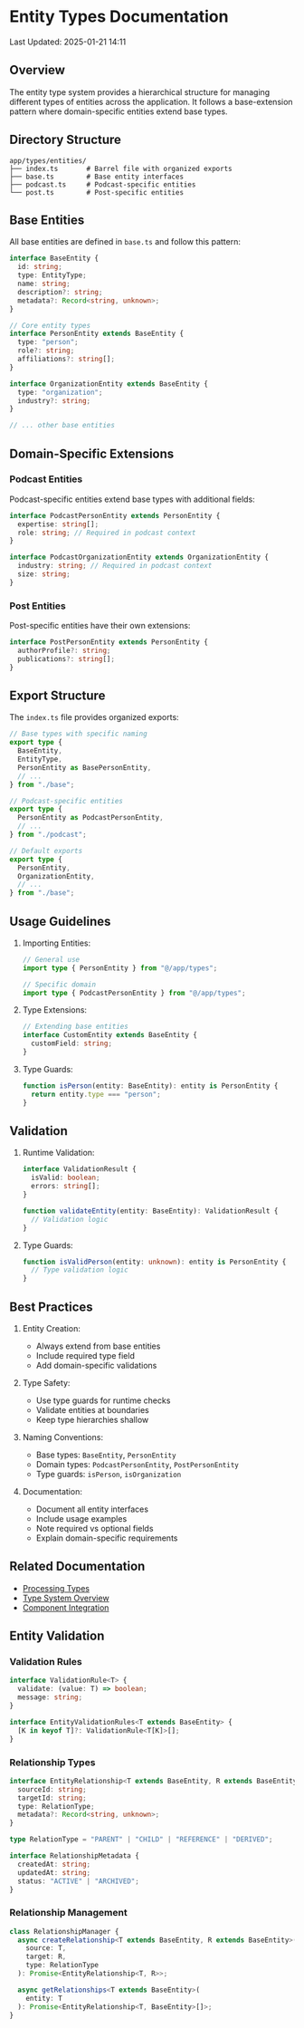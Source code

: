 # Entity Types Documentation

Last Updated: 2025-01-21 14:11

## Overview

The entity type system provides a hierarchical structure for managing different types of entities across the application. It follows a base-extension pattern where domain-specific entities extend base types.

## Directory Structure

```
app/types/entities/
├── index.ts       # Barrel file with organized exports
├── base.ts        # Base entity interfaces
├── podcast.ts     # Podcast-specific entities
└── post.ts        # Post-specific entities
```

## Base Entities

All base entities are defined in `base.ts` and follow this pattern:

```typescript
interface BaseEntity {
  id: string;
  type: EntityType;
  name: string;
  description?: string;
  metadata?: Record<string, unknown>;
}

// Core entity types
interface PersonEntity extends BaseEntity {
  type: "person";
  role?: string;
  affiliations?: string[];
}

interface OrganizationEntity extends BaseEntity {
  type: "organization";
  industry?: string;
}

// ... other base entities
```

## Domain-Specific Extensions

### Podcast Entities

Podcast-specific entities extend base types with additional fields:

```typescript
interface PodcastPersonEntity extends PersonEntity {
  expertise: string[];
  role: string; // Required in podcast context
}

interface PodcastOrganizationEntity extends OrganizationEntity {
  industry: string; // Required in podcast context
  size: string;
}
```

### Post Entities

Post-specific entities have their own extensions:

```typescript
interface PostPersonEntity extends PersonEntity {
  authorProfile?: string;
  publications?: string[];
}
```

## Export Structure

The `index.ts` file provides organized exports:

```typescript
// Base types with specific naming
export type {
  BaseEntity,
  EntityType,
  PersonEntity as BasePersonEntity,
  // ...
} from "./base";

// Podcast-specific entities
export type {
  PersonEntity as PodcastPersonEntity,
  // ...
} from "./podcast";

// Default exports
export type {
  PersonEntity,
  OrganizationEntity,
  // ...
} from "./base";
```

## Usage Guidelines

1. Importing Entities:

   ```typescript
   // General use
   import type { PersonEntity } from "@/app/types";

   // Specific domain
   import type { PodcastPersonEntity } from "@/app/types";
   ```

2. Type Extensions:

   ```typescript
   // Extending base entities
   interface CustomEntity extends BaseEntity {
     customField: string;
   }
   ```

3. Type Guards:
   ```typescript
   function isPerson(entity: BaseEntity): entity is PersonEntity {
     return entity.type === "person";
   }
   ```

## Validation

1. Runtime Validation:

   ```typescript
   interface ValidationResult {
     isValid: boolean;
     errors: string[];
   }

   function validateEntity(entity: BaseEntity): ValidationResult {
     // Validation logic
   }
   ```

2. Type Guards:
   ```typescript
   function isValidPerson(entity: unknown): entity is PersonEntity {
     // Type validation logic
   }
   ```

## Best Practices

1. Entity Creation:

   - Always extend from base entities
   - Include required type field
   - Add domain-specific validations

2. Type Safety:

   - Use type guards for runtime checks
   - Validate entities at boundaries
   - Keep type hierarchies shallow

3. Naming Conventions:

   - Base types: `BaseEntity`, `PersonEntity`
   - Domain types: `PodcastPersonEntity`, `PostPersonEntity`
   - Type guards: `isPerson`, `isOrganization`

4. Documentation:
   - Document all entity interfaces
   - Include usage examples
   - Note required vs optional fields
   - Explain domain-specific requirements

## Related Documentation

- [Processing Types](../processing/README.md)
- [Type System Overview](../README.md)
- [Component Integration](../../components/README.md)

## Entity Validation

### Validation Rules

```typescript
interface ValidationRule<T> {
  validate: (value: T) => boolean;
  message: string;
}

interface EntityValidationRules<T extends BaseEntity> {
  [K in keyof T]?: ValidationRule<T[K]>[];
}
```

### Relationship Types

```typescript
interface EntityRelationship<T extends BaseEntity, R extends BaseEntity> {
  sourceId: string;
  targetId: string;
  type: RelationType;
  metadata?: Record<string, unknown>;
}

type RelationType = "PARENT" | "CHILD" | "REFERENCE" | "DERIVED";

interface RelationshipMetadata {
  createdAt: string;
  updatedAt: string;
  status: "ACTIVE" | "ARCHIVED";
}
```

### Relationship Management

```typescript
class RelationshipManager {
  async createRelationship<T extends BaseEntity, R extends BaseEntity>(
    source: T,
    target: R,
    type: RelationType
  ): Promise<EntityRelationship<T, R>>;

  async getRelationships<T extends BaseEntity>(
    entity: T
  ): Promise<EntityRelationship<T, BaseEntity>[]>;
}
```
